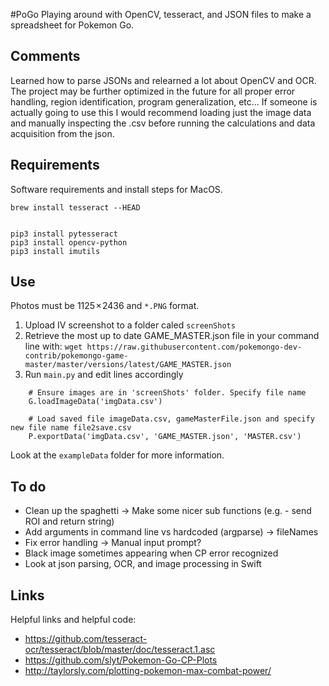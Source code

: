 #PoGo
Playing around with OpenCV, tesseract, and JSON files to make a spreadsheet for Pokemon Go.

## Comments
Learned how to parse JSONs and relearned a lot about OpenCV and OCR. The project may be further optimized in the future for all proper error handling, region identification, program generalization, etc... If someone is actually going to use this I would recommend loading just the image data and manually inspecting the .csv before running the calculations and data acquisition from the json.   

## Requirements
Software requirements and install steps for MacOS.

```
brew install tesseract --HEAD


pip3 install pytesseract
pip3 install opencv-python
pip3 install imutils
```

## Use
Photos must be 1125 × 2436 and `*.PNG` format.

1. Upload IV screenshot to a folder caled `screenShots`
2. Retrieve the most up to date GAME_MASTER.json file in your command line with: `wget https://raw.githubusercontent.com/pokemongo-dev-contrib/pokemongo-game-master/master/versions/latest/GAME_MASTER.json`
3. Run `main.py` and edit lines accordingly
```
	# Ensure images are in 'screenShots' folder. Specify file name
	G.loadImageData('imgData.csv')

	# Load saved file imageData.csv, gameMasterFile.json and specify new file name file2save.csv
	P.exportData('imgData.csv', 'GAME_MASTER.json', 'MASTER.csv')
```

Look at the `exampleData` folder for more information.

## To do
* Clean up the spaghetti -> Make some nicer sub functions (e.g. - send ROI and return string)
* Add arguments in command line vs hardcoded (argparse) -> fileNames
* Fix error handling -> Manual input prompt?
* Black image sometimes appearing when CP error recognized
* Look at json parsing, OCR, and image processing in Swift

## Links
Helpful links and helpful code:
* https://github.com/tesseract-ocr/tesseract/blob/master/doc/tesseract.1.asc
* https://github.com/slyt/Pokemon-Go-CP-Plots
* http://taylorsly.com/plotting-pokemon-max-combat-power/
